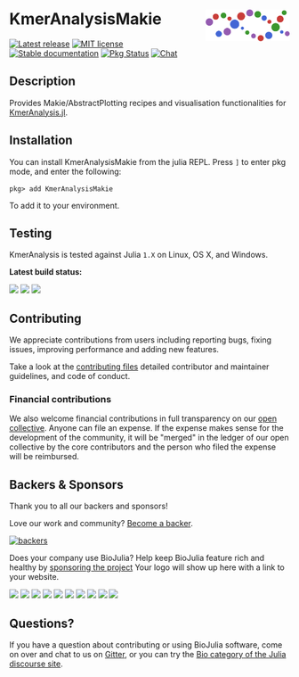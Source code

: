 # <img align="right" src="./sticker.svg" width="30%"> KmerAnalysisMakie 

[![Latest release](https://img.shields.io/github/release/BioJulia/KmerAnalysisMakie.jl.svg)](https://github.com/BioJulia/KmerAnalysisMakie.jl/releases/latest)
[![MIT license](https://img.shields.io/badge/license-MIT-green.svg)](https://github.com/BioJulia/KmerAnalysisMakie.jl/blob/master/LICENSE) 
[![Stable documentation](https://img.shields.io/badge/docs-stable-blue.svg)](https://biojulia.github.io/KmerAnalysisMakie.jl/stable)
[![Pkg Status](http://www.repostatus.org/badges/latest/active.svg)](http://www.repostatus.org/#active)
[![Chat](https://img.shields.io/gitter/room/BioJulia/KmerAnalysis.svg)](https://gitter.im/BioJulia/KmerAnalysisMakie)


## Description

Provides Makie/AbstractPlotting recipes and visualisation functionalities for
[KmerAnalysis.jl](https://biojulia.net/KmerAnalysis.jl/stable).


## Installation

You can install KmerAnalysisMakie from the julia REPL. Press `]` to enter pkg
mode, and enter the following:

```
pkg> add KmerAnalysisMakie
```

To add it to your environment.


## Testing

KmerAnalysis is tested against Julia `1.X` on Linux, OS X, and Windows.

**Latest build status:**

[![](https://travis-ci.com/BioJulia/KmerAnalysisMakie.jl.svg?branch=master)](https://travis-ci.com/BioJulia/KmerAnalysisMakie.jl)
![](https://github.com/BioJulia/KmerAnalysisMakie.jl/workflows/Unit%20testing/badge.svg)
![](https://github.com/BioJulia/KmerAnalysisMakie.jl/workflows/Documentation/badge.svg)


## Contributing

We appreciate contributions from users including reporting bugs, fixing
issues, improving performance and adding new features.

Take a look at the [contributing files](https://github.com/BioJulia/Contributing)
detailed contributor and maintainer guidelines, and code of conduct.


### Financial contributions

We also welcome financial contributions in full transparency on our
[open collective](https://opencollective.com/biojulia).
Anyone can file an expense. If the expense makes sense for the development
of the community, it will be "merged" in the ledger of our open collective by
the core contributors and the person who filed the expense will be reimbursed.


## Backers & Sponsors

Thank you to all our backers and sponsors!

Love our work and community? [Become a backer](https://opencollective.com/biojulia#backer).

[![backers](https://opencollective.com/biojulia/backers.svg?width=890)](https://opencollective.com/biojulia#backers)

Does your company use BioJulia? Help keep BioJulia feature rich and healthy by
[sponsoring the project](https://opencollective.com/biojulia#sponsor)
Your logo will show up here with a link to your website.

[![](https://opencollective.com/biojulia/sponsor/0/avatar.svg)](https://opencollective.com/biojulia/sponsor/0/website)
[![](https://opencollective.com/biojulia/sponsor/1/avatar.svg)](https://opencollective.com/biojulia/sponsor/1/website)
[![](https://opencollective.com/biojulia/sponsor/2/avatar.svg)](https://opencollective.com/biojulia/sponsor/2/website)
[![](https://opencollective.com/biojulia/sponsor/3/avatar.svg)](https://opencollective.com/biojulia/sponsor/3/website)
[![](https://opencollective.com/biojulia/sponsor/4/avatar.svg)](https://opencollective.com/biojulia/sponsor/4/website)
[![](https://opencollective.com/biojulia/sponsor/5/avatar.svg)](https://opencollective.com/biojulia/sponsor/5/website)
[![](https://opencollective.com/biojulia/sponsor/6/avatar.svg)](https://opencollective.com/biojulia/sponsor/6/website)
[![](https://opencollective.com/biojulia/sponsor/7/avatar.svg)](https://opencollective.com/biojulia/sponsor/7/website)
[![](https://opencollective.com/biojulia/sponsor/8/avatar.svg)](https://opencollective.com/biojulia/sponsor/8/website)
[![](https://opencollective.com/biojulia/sponsor/9/avatar.svg)](https://opencollective.com/biojulia/sponsor/9/website)


## Questions?

If you have a question about contributing or using BioJulia software, come
on over and chat to us on [Gitter](https://gitter.im/BioJulia/General), or you can try the
[Bio category of the Julia discourse site](https://discourse.julialang.org/c/domain/bio).
